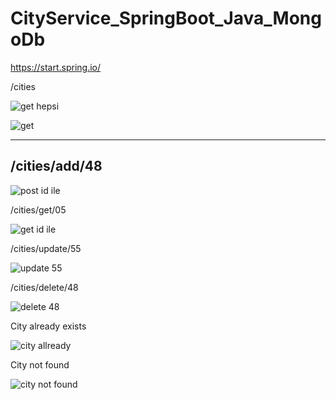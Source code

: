 # CityService_SpringBoot_Java_MongoDb

https://start.spring.io/

/cities

![get hepsi](https://user-images.githubusercontent.com/61595808/138962608-662f2e35-dbc5-416d-b846-f594e1369c13.png)

![get](https://user-images.githubusercontent.com/61595808/138962741-73ee2143-6531-4adf-9274-d2af817a0056.png)


---------------
/cities/add/48
---------------

![post id ile](https://user-images.githubusercontent.com/61595808/138962887-6b1b8dcd-771b-4f90-976d-98e68521d6ef.png)


/cities/get/05

![get id ile](https://user-images.githubusercontent.com/61595808/138962650-98cad4ce-c79e-4e81-aa02-7f13f688e7e4.png)


/cities/update/55

![update 55](https://user-images.githubusercontent.com/61595808/138963010-8206d6c7-571b-4323-ae5e-062a4c0c1646.png)


/cities/delete/48

![delete 48](https://user-images.githubusercontent.com/61595808/138962544-f5f159fb-f406-4d88-9134-9bc5f0c6fc96.png)


City already exists 

![city allready](https://user-images.githubusercontent.com/61595808/138962411-ff85ac35-5d13-4e37-959b-a9ddb7e5c0e0.png)


City not found

![city not found](https://user-images.githubusercontent.com/61595808/138962454-984ef5a8-10aa-4ede-8051-50dc19cd8b1e.png)

